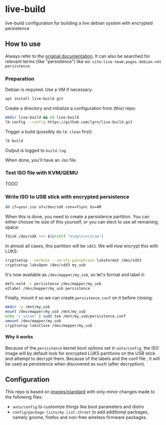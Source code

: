 # live-build
live-build configuration for building a live debian system with encrypted
persistence

## How to use

Always refer to the [original documentation](https://live-team.pages.debian.net/live-manual/html/live-manual/index.en.html).
It can also be searched for relevant terms (like "persistence") like so:
`site:live-team.pages.debian.net persistence`

### Preparation

Debian is required. Use a VM if necessary.

```bash
apt install live-build git
```

Create a directory and initialize a configuration from (this) repo:

```bash
mkdir live-build && cd live-build
lb config --config https://github.com/lgrn/live-build.git
```

Trigger a build (possibly do `lb clean` first):

```bash
lb build
```

Output is logged to `build.log`

When done, you'll have an .iso file.

### Test ISO file with KVM/QEMU

TODO

### Write ISO to USB stick with encrypted persistence

```bash
dd if=your.iso of=/dev/sdX conv=fsync bs=4M
```

When this is done, you need to create a persistence partition. You can either
choose he size of this yourself, or you can elect to use all remaining space:

```bash
fdisk /dev/sdX <<< $(printf "n\np\n\n\n\nw")
```

In almost all cases, this partition will be `sdX3`. We will now encrypt this
with LUKS:

```bash
cryptsetup --verbose --verify-passphrase luksFormat /dev/sdX3
cryptsetup luksOpen /dev/sdX3 my_usb
```

It's now available as `/dev/mapper/my_usb`, so let's format and label it:

```bash
mkfs.ext4 -L persistence /dev/mapper/my_usb
e2label /dev/mapper/my_usb persistence
```

Finally, mount it so we can create `persistence.conf` on it before closing:

```bash
mkdir -p /mnt/my_usb
mount /dev/mapper/my_usb /mnt/my_usb
echo "/ union" | sudo tee /mnt/my_usb/persistence.conf
umount /dev/mapper/my_usb
cryptsetup luksClose /dev/mapper/my_usb
```

#### Why it works

Because of the `persistence` kernel boot options set in `auto/config`, the ISO
image will by default look for encrypted LUKS partitions on the USB stick and
attempt to decrypt them. Because of the labels and the conf file , it will be
used as persistence when discovered as such (after decryption).

## Configuration

This repo is based on
[images/standard](https://salsa.debian.org/live-team/live-images/-/tree/debian/images/standard?ref_type=heads)
with only minor changes made to the following files:

* `auto/config` to customize things like boot parameters and distro
* `config/package-lists/my.list.chroot` to add additional packages, namely
  gnome, firefox and non-free wireless firmware packages.
